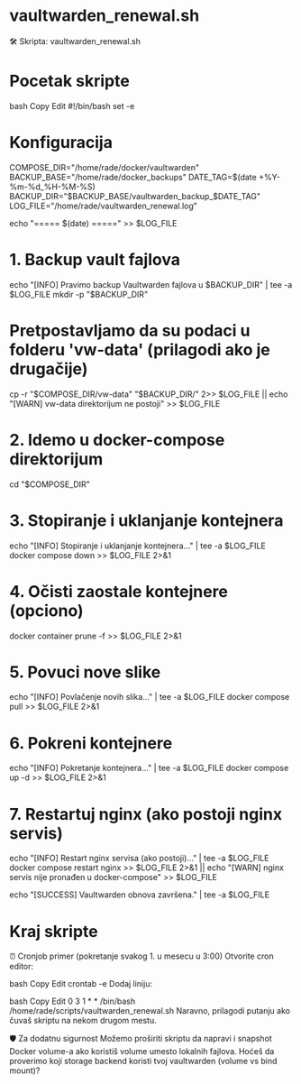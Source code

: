 # vaultwarden_renewal.sh

🛠️ Skripta: vaultwarden_renewal.sh
# Pocetak skripte
bash
Copy
Edit
#!/bin/bash
set -e

# Konfiguracija
COMPOSE_DIR="/home/rade/docker/vaultwarden"
BACKUP_BASE="/home/rade/docker_backups"
DATE_TAG=$(date +%Y-%m-%d_%H-%M-%S)
BACKUP_DIR="$BACKUP_BASE/vaultwarden_backup_$DATE_TAG"
LOG_FILE="/home/rade/vaultwarden_renewal.log"

echo "===== $(date) =====" >> $LOG_FILE

# 1. Backup vault fajlova
echo "[INFO] Pravimo backup Vaultwarden fajlova u $BACKUP_DIR" | tee -a $LOG_FILE
mkdir -p "$BACKUP_DIR"

# Pretpostavljamo da su podaci u folderu 'vw-data' (prilagodi ako je drugačije)
cp -r "$COMPOSE_DIR/vw-data" "$BACKUP_DIR/" 2>> $LOG_FILE || echo "[WARN] vw-data direktorijum ne postoji" >> $LOG_FILE

# 2. Idemo u docker-compose direktorijum
cd "$COMPOSE_DIR"

# 3. Stopiranje i uklanjanje kontejnera
echo "[INFO] Stopiranje i uklanjanje kontejnera..." | tee -a $LOG_FILE
docker compose down >> $LOG_FILE 2>&1

# 4. Očisti zaostale kontejnere (opciono)
docker container prune -f >> $LOG_FILE 2>&1

# 5. Povuci nove slike
echo "[INFO] Povlačenje novih slika..." | tee -a $LOG_FILE
docker compose pull >> $LOG_FILE 2>&1

# 6. Pokreni kontejnere
echo "[INFO] Pokretanje kontejnera..." | tee -a $LOG_FILE
docker compose up -d >> $LOG_FILE 2>&1

# 7. Restartuj nginx (ako postoji nginx servis)
echo "[INFO] Restart nginx servisa (ako postoji)..." | tee -a $LOG_FILE
docker compose restart nginx >> $LOG_FILE 2>&1 || echo "[WARN] nginx servis nije pronađen u docker-compose" >> $LOG_FILE

echo "[SUCCESS] Vaultwarden obnova završena." | tee -a $LOG_FILE
# Kraj skripte

⏰ Cronjob primer (pokretanje svakog 1. u mesecu u 3:00)
Otvorite cron editor:

bash
Copy
Edit
crontab -e
Dodaj liniju:

bash
Copy
Edit
0 3 1 * * /bin/bash /home/rade/scripts/vaultwarden_renewal.sh
Naravno, prilagodi putanju ako čuvaš skriptu na nekom drugom mestu.

🛡️ Za dodatnu sigurnost
Možemo proširiti skriptu da napravi i snapshot Docker volume-a ako koristiš volume umesto lokalnih fajlova. Hoćeš da proverimo koji storage backend koristi tvoj vaultwarden (volume vs bind mount)?
